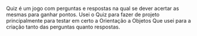 Quiz é um jogo com perguntas e respostas na qual se dever acertar as mesmas para ganhar pontos.
Usei o Quiz para fazer de projeto principalmente para testar em certo a Orientação a Objetos
Que usei para a criação tanto das perguntas quanto respostas.
